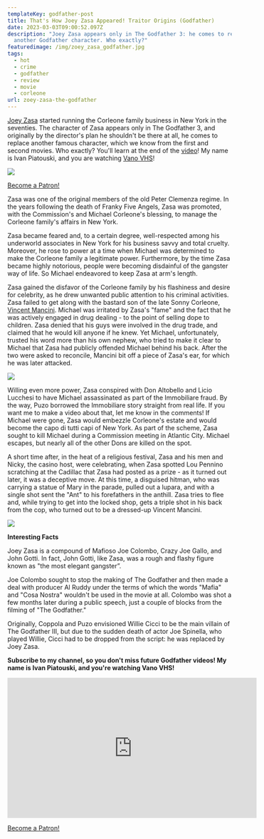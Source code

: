 ```yaml
---
templateKey: godfather-post
title: That's How Joey Zasa Appeared! Traitor Origins (Godfather)
date: 2023-03-03T09:00:52.097Z
description: "Joey Zasa appears only in The Godfather 3: he comes to replace
  another Godfather character. Who exactly?"
featuredimage: /img/zoey_zasa_godfather.jpg
tags:
  - hot
  - crime
  - godfather
  - review
  - movie
  - corleone
url: zoey-zasa-the-godfather
---
```

[Joey Zasa](https://youtu.be/Pit9MCfE-Wo) started running the Corleone family business in New York in the seventies. The character of Zasa appears only in The Godfather 3, and originally by the director's plan he shouldn't be there at all, he comes to replace another famous character, which we know from the first and second movies. Who exactly? You'll learn at the end of the [video](https://youtu.be/Pit9MCfE-Wo)! My name is Ivan Piatouski, and you are watching [Vano VHS](https://www.youtube.com/@vanovhs)!

![](/img/zoey_zasa.00_00_08_18.still001.png)

<a href="https://www.patreon.com/bePatron?u=79936642" data-patreon-widget-type="become-patron-button">Become a Patron!</a>

Zasa was one of the original members of the old Peter Clemenza regime. In the years following the death of Franky Five Angels, Zasa was promoted, with the Commission's and Michael Corleone's blessing, to manage the Corleone family's affairs in New York.

Zasa became feared and, to a certain degree, well-respected among his underworld associates in New York for his business savvy and total cruelty. Moreover, he rose to power at a time when Michael was determined to make the Corleone family a legitimate power. Furthermore, by the time Zasa became highly notorious, people were becoming disdainful of the gangster way of life. So Michael endeavored to keep Zasa at arm's length.

Zasa gained the disfavor of the Corleone family by his flashiness and desire for celebrity, as he drew unwanted public attention to his criminal activities. Zasa failed to get along with the bastard son of the late Sonny Corleone, [Vincent Mancini](https://youtu.be/FJtwzKRTpng). Michael was irritated by Zasa's "fame" and the fact that he was actively engaged in drug dealing - to the point of selling dope to children. Zasa denied that his guys were involved in the drug trade, and claimed that he would kill anyone if he knew. Yet Michael, unfortunately, trusted his word more than his own nephew, who tried to make it clear to Michael that Zasa had publicly offended Michael behind his back. After the two were asked to reconcile, Mancini bit off a piece of Zasa's ear, for which he was later attacked.

![](/img/zoey_zasa.00_01_29_02.still003.png)

Willing even more power, Zasa conspired with Don Altobello and Licio Lucchesi to have Michael assassinated as part of the Immobiliare fraud. By the way, Puzo borrowed the Immobiliare story straight from real life. If you want me to make a video about that, let me know in the comments! If Michael were gone, Zasa would embezzle Corleone's estate and would become the capo di tutti capi of New York. As part of the scheme, Zasa sought to kill Michael during a Commission meeting in Atlantic City. Michael escapes, but nearly all of the other Dons are killed on the spot.

A short time after, in the heat of a religious festival, Zasa and his men and Nicky, the casino host, were celebrating, when Zasa spotted Lou Pennino scratching at the Cadillac that Zasa had posted as a prize - as it turned out later, it was a deceptive move. At this time, a disguised hitman, who was carrying a statue of Mary in the parade, pulled out a lupara, and with a single shot sent the "Ant" to his forefathers in the anthill. Zasa tries to flee and, while trying to get into the locked shop, gets a triple shot in his back from the cop, who turned out to be a dressed-up Vincent Mancini.

![](/img/zoey_zasa.00_03_43_11.still004.png)

**Interesting Facts**

Joey Zasa is a compound of Mafioso Joe Colombo, Crazy Joe Gallo, and John Gotti. In fact, John Gotti, like Zasa, was a rough and flashy figure known as "the most elegant gangster”.

Joe Colombo sought to stop the making of The Godfather and then made a deal with producer Al Ruddy under the terms of which the words "Mafia" and "Cosa Nostra" wouldn't be used in the movie at all. Colombo was shot a few months later during a public speech, just a couple of blocks from the filming of "The Godfather."

Originally, Coppola and Puzo envisioned Willie Cicci to be the main villain of The Godfather III, but due to the sudden death of actor Joe Spinella, who played Willie, Cicci had to be dropped from the script: he was replaced by Joey Zasa.

**Subscribe to my channel, so you don't miss future Godfather videos! My name is Ivan Piatouski, and you're watching Vano VHS!**

<div class="video-container"><iframe width="560" height="315" src="https://www.youtube.com/embed/Pit9MCfE-Wo" title="YouTube video player" frameborder="0" allow="accelerometer; autoplay; clipboard-write; encrypted-media; gyroscope; picture-in-picture; web-share" allowfullscreen></iframe></div>

<a href="https://www.patreon.com/bePatron?u=79936642" data-patreon-widget-type="become-patron-button">Become a Patron!</a>